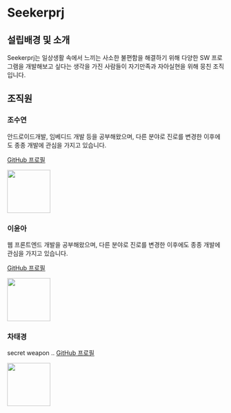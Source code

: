 # Seekerprj

## 설립배경 및 소개
Seekerprj는 일상생활 속에서 느끼는 사소한 불편함을 해결하기 위해 다양한 SW 프로그램을 개발해보고 싶다는 생각을 가진 사람들이 자기만족과 자아실현을 위해 뭉친 조직입니다.

## 조직원

### 조수연

안드로이드개발, 임베디드 개발 등을 공부해왔으며, 다른 분야로 진로를 변경한 이후에도 종종 개발에 관심을 가지고 있습니다.

[GitHub 프로필](https://github.com/Josooyeon21173028)

<img src="https://github.com/Josooyeon21173028.png?size=100" width="100px;"> 

### 이윤아

웹 프론트엔드 개발을 공부해왔으며, 다른 분야로 진로를 변경한 이후에도 종종 개발에 관심을 가지고 있습니다.

[GitHub 프로필](https://github.com/Profitah)

<img src="https://github.com/Profitah.png?size=100" width="100px;"> 

### 차태경

secret weapon ..
[GitHub 프로필](https://github.com/tugukkoch)

<img src="https://github.com/tugukkoch.png?size=100" width="100px;"> 
